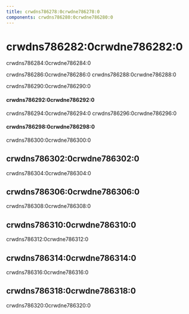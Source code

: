 ```yaml
---
title: crwdns786278:0crwdne786278:0
components: crwdns786280:0crwdne786280:0
---
```

# crwdns786282:0crwdne786282:0

<p class="description">crwdns786284:0crwdne786284:0</p>

crwdns786286:0crwdne786286:0 crwdns786288:0crwdne786288:0

crwdns786290:0crwdne786290:0

#### crwdns786292:0crwdne786292:0

crwdns786294:0crwdne786294:0 crwdns786296:0crwdne786296:0

#### crwdns786298:0crwdne786298:0

crwdns786300:0crwdne786300:0

## crwdns786302:0crwdne786302:0

crwdns786304:0crwdne786304:0

## crwdns786306:0crwdne786306:0

crwdns786308:0crwdne786308:0

## crwdns786310:0crwdne786310:0

crwdns786312:0crwdne786312:0

## crwdns786314:0crwdne786314:0

crwdns786316:0crwdne786316:0

## crwdns786318:0crwdne786318:0

crwdns786320:0crwdne786320:0